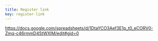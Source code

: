 ```yaml
---
title: Register link
key: register-link
---
```

https://docs.google.com/spreadsheets/d/1DtaYCO3Aef3E1p_t0_eCORV0-Zmq-c46rmmD4StWXlM/edit#gid=0